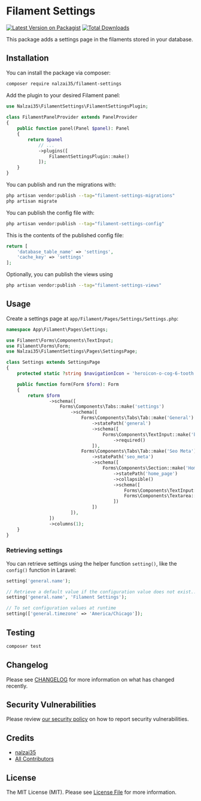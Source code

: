 # Filament Settings

[![Latest Version on Packagist](https://img.shields.io/packagist/v/nalzai35/filament-settings.svg?style=flat-square)](https://packagist.org/packages/nalzai35/filament-settings)
[![Total Downloads](https://img.shields.io/packagist/dt/nalzai35/filament-settings.svg?style=flat-square)](https://packagist.org/packages/nalzai35/filament-settings)

This package adds a settings page in the filaments stored in your database.

## Installation

You can install the package via composer:

```bash
composer require nalzai35/filament-settings
```
Add the plugin to your desired Filament panel:
```php
use Nalzai35\FilamentSettings\FilamentSettingsPlugin;
 
class FilamentPanelProvider extends PanelProvider
{
    public function panel(Panel $panel): Panel
    {
        return $panel
            // ...
            ->plugins([
                FilamentSettingsPlugin::make()
            ]);
    }
}
```

You can publish and run the migrations with:

```bash
php artisan vendor:publish --tag="filament-settings-migrations"
php artisan migrate
```

You can publish the config file with:

```bash
php artisan vendor:publish --tag="filament-settings-config"
```

This is the contents of the published config file:

```php
return [
    'database_table_name' => 'settings',
    'cache_key' => 'settings'
];
```

Optionally, you can publish the views using

```bash
php artisan vendor:publish --tag="filament-settings-views"
```

## Usage

Create a settings page at `app/Filament/Pages/Settings/Settings.php`:
```php
namespace App\Filament\Pages\Settings;

use Filament\Forms\Components\TextInput;
use Filament\Forms\Form;
use Nalzai35\FilamentSettings\Pages\SettingsPage;

class Settings extends SettingsPage
{
    protected static ?string $navigationIcon = 'heroicon-o-cog-6-tooth';

    public function form(Form $form): Form
    {
        return $form
                ->schema([
                    Forms\Components\Tabs::make('settings')
                        ->schema([
                            Forms\Components\Tabs\Tab::make('General')
                                ->statePath('general')
                                ->schema([
                                    Forms\Components\TextInput::make('brand_name')
                                        ->required()
                                ]),
                            Forms\Components\Tabs\Tab::make('Seo Meta')
                                ->statePath('seo_meta')
                                ->schema([
                                    Forms\Components\Section::make('Home Page')
                                        ->statePath('home_page')
                                        ->collapsible()
                                        ->schema([
                                            Forms\Components\TextInput::make('title'),
                                            Forms\Components\Textarea::make('description')
                                        ])
                                ])
                        ]),
                ])
                ->columns(1);
    }
}
```
### Retrieving settings
You can retrieve settings using the helper function `setting()`, like the `config()` function in Laravel:
```php
setting('general.name');

// Retrieve a default value if the configuration value does not exist...
setting('general.name', 'Filament Settings');

// To set configuration values at runtime
setting(['general.timezone' => 'America/Chicago']);
```
## Testing

```bash
composer test
```

## Changelog

Please see [CHANGELOG](CHANGELOG.md) for more information on what has changed recently.

## Security Vulnerabilities

Please review [our security policy](../../security/policy) on how to report security vulnerabilities.

## Credits

- [nalzai35](https://github.com/nalzai35)
- [All Contributors](../../contributors)

## License

The MIT License (MIT). Please see [License File](LICENSE.md) for more information.
